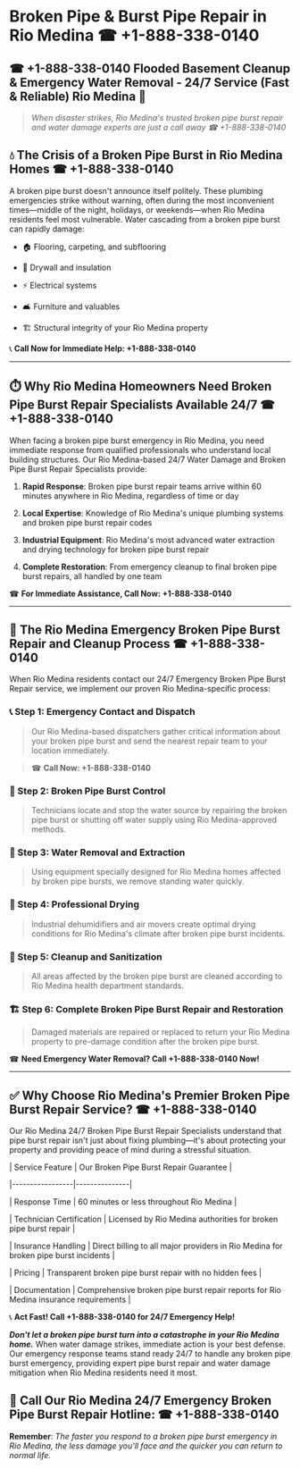 # Broken Pipe & Burst Pipe Repair in Rio Medina ☎ +1-888-338-0140  
## ☎ +1-888-338-0140 Flooded Basement Cleanup & Emergency Water Removal - 24/7 Service (Fast & Reliable) Rio Medina 🚨  

> *When disaster strikes, Rio Medina's trusted broken pipe burst repair and water damage experts are just a call away ☎ +1-888-338-0140*  

## 💧 The Crisis of a Broken Pipe Burst in Rio Medina Homes ☎ +1-888-338-0140  

A broken pipe burst doesn't announce itself politely. These plumbing emergencies strike without warning, often during the most inconvenient times—middle of the night, holidays, or weekends—when Rio Medina residents feel most vulnerable. Water cascading from a broken pipe burst can rapidly damage:  

* 🏠 Flooring, carpeting, and subflooring  
* 🧱 Drywall and insulation  
* ⚡ Electrical systems  
* 🛋️ Furniture and valuables  
* 🏗️ Structural integrity of your Rio Medina property  

📞 **Call Now for Immediate Help: +1-888-338-0140**  

---  

## ⏱️ Why Rio Medina Homeowners Need Broken Pipe Burst Repair Specialists Available 24/7 ☎ +1-888-338-0140  

When facing a broken pipe burst emergency in Rio Medina, you need immediate response from qualified professionals who understand local building structures. Our Rio Medina-based 24/7 Water Damage and Broken Pipe Burst Repair Specialists provide:  

1. **Rapid Response**: Broken pipe burst repair teams arrive within 60 minutes anywhere in Rio Medina, regardless of time or day  
2. **Local Expertise**: Knowledge of Rio Medina's unique plumbing systems and broken pipe burst repair codes  
3. **Industrial Equipment**: Rio Medina's most advanced water extraction and drying technology for broken pipe burst repair  
4. **Complete Restoration**: From emergency cleanup to final broken pipe burst repairs, all handled by one team  

☎ **For Immediate Assistance, Call Now: +1-888-338-0140**  

---  

## 🔧 The Rio Medina Emergency Broken Pipe Burst Repair and Cleanup Process ☎ +1-888-338-0140  

When Rio Medina residents contact our 24/7 Emergency Broken Pipe Burst Repair service, we implement our proven Rio Medina-specific process:  

### 📞 Step 1: Emergency Contact and Dispatch  
> Our Rio Medina-based dispatchers gather critical information about your broken pipe burst and send the nearest repair team to your location immediately.  
> ☎ **Call Now: +1-888-338-0140**  

### 🚿 Step 2: Broken Pipe Burst Control  
> Technicians locate and stop the water source by repairing the broken pipe burst or shutting off water supply using Rio Medina-approved methods.  

### 🌊 Step 3: Water Removal and Extraction  
> Using equipment specially designed for Rio Medina homes affected by broken pipe bursts, we remove standing water quickly.  

### 💨 Step 4: Professional Drying  
> Industrial dehumidifiers and air movers create optimal drying conditions for Rio Medina's climate after broken pipe burst incidents.  

### 🧼 Step 5: Cleanup and Sanitization  
> All areas affected by the broken pipe burst are cleaned according to Rio Medina health department standards.  

### 🏗️ Step 6: Complete Broken Pipe Burst Repair and Restoration  
> Damaged materials are repaired or replaced to return your Rio Medina property to pre-damage condition after the broken pipe burst.  

☎ **Need Emergency Water Removal? Call +1-888-338-0140 Now!**  

---  

## ✅ Why Choose Rio Medina's Premier Broken Pipe Burst Repair Service? ☎ +1-888-338-0140  

Our Rio Medina 24/7 Broken Pipe Burst Repair Specialists understand that pipe burst repair isn't just about fixing plumbing—it's about protecting your property and providing peace of mind during a stressful situation.  

| Service Feature | Our Broken Pipe Burst Repair Guarantee |  
|-----------------|---------------|  
| Response Time | 60 minutes or less throughout Rio Medina |  
| Technician Certification | Licensed by Rio Medina authorities for broken pipe burst repair |  
| Insurance Handling | Direct billing to all major providers in Rio Medina for broken pipe burst incidents |  
| Pricing | Transparent broken pipe burst repair with no hidden fees |  
| Documentation | Comprehensive broken pipe burst repair reports for Rio Medina insurance requirements |  

📞 **Act Fast! Call +1-888-338-0140 for 24/7 Emergency Help!**  

***Don't let a broken pipe burst turn into a catastrophe in your Rio Medina home.*** When water damage strikes, immediate action is your best defense. Our emergency response teams stand ready 24/7 to handle any broken pipe burst emergency, providing expert pipe burst repair and water damage mitigation when Rio Medina residents need it most.  

## 📱 Call Our Rio Medina 24/7 Emergency Broken Pipe Burst Repair Hotline: ☎ +1-888-338-0140  

**Remember**: *The faster you respond to a broken pipe burst emergency in Rio Medina, the less damage you'll face and the quicker you can return to normal life.*